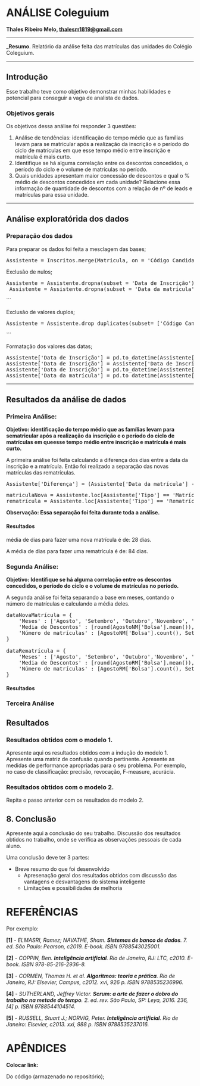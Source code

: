 # ANÁLISE Coleguium


**Thales Ribeiro Melo, thalesm1819@gmail.com**


---

_**Resumo**. Relatório da análise feita das matrículas das unidades do Colégio Coleguium. 

---


## Introdução

Esse trabalho teve como objetivo demonstrar minhas habilidades e potencial para conseguir a vaga de analista de dados. 


###    Objetivos gerais

Os objetivos dessa análise foi responder 3 questões:

1. Análise de tendências: identificação do tempo médio que as famílias levam para se
matricular após a realização da inscrição e o período do ciclo de matrículas em que
esse tempo médio entre inscrição e matrícula é mais curto.
2. Identifique se há alguma correlação entre os descontos concedidos, o período do
ciclo e o volume de matrículas no período.
3. Quais unidades apresentam maior concessão de descontos e qual o % médio de
descontos concedidos em cada unidade? Relacione essa informação de quantidade
de descontos com a relação de nº de leads e matrículas para essa unidade.

---

## Análise exploratórida dos dados


### Preparação dos dados


Para preparar os dados foi feita a mesclagem das bases;

<pre lang="markdown">Assistente = Inscritos.merge(Matricula, on = 'Código Candidato', how = 'left')</pre>


Exclusão de nulos;

<pre lang="markdown">Assistente = Assistente.dropna(subset = 'Data de Inscrição')
 Assistente = Assistente.dropna(subset = 'Data da matrícula')</pre>```
 

Exclusão de valores duplos;

<pre lang="markdown">Assistente = Assistente.drop_duplicates(subset= ['Código Candidato', 'Data de Inscrição', 'Série'])</pre>```


Formatação dos valores das datas;

<pre lang="markdown">Assistente['Data de Inscrição'] = pd.to_datetime(Assistente['Data de Inscrição'], format='mixed', dayfirst=True)
Assistente['Data de Inscrição'] = Assistente['Data de Inscrição'].dt.date
Assistente['Data de Inscrição'] = pd.to_datetime(Assistente['Data de Inscrição'], format='%d/%m/%Y', dayfirst=True)
Assistente['Data da matrícula'] = pd.to_datetime(Assistente['Data da matrícula'], format="%d/%m/%Y")</pre>

---

## Resultados da análise de dados

### Primeira Análise:


**Objetivo: identificação do tempo médio que as famílias levam para sematricular após a realização da inscrição e o período do ciclo de matrículas em queesse tempo médio entre inscrição e matrícula é mais curto.**

A primeira análise foi feita calculando a diferença dos dias entre a data da inscrição e a matrícula. Então foi realizado a separação das novas matrículas das rematrículas.

<pre lang="markdown">Assistente['Diferença'] = (Assistente['Data da matrícula'] - Assistente['Data de Inscrição']).dt.days</pre>

<pre lang="markdown">matriculaNova = Assistente.loc[Assistente['Tipo'] == 'Matrícula nova']
rematrícula = Assistente.loc[Assistente['Tipo'] == 'Rematrícula']</pre>

**Observação: Essa separação foi feita durante toda a análise.**

#### **Resultados**

 média de dias para fazer uma nova matrícula é de: 28 dias.

 A média de dias para fazer uma rematrícula é de: 84 dias.
 

### Segunda Análise:

**Objetivo: Identifique se há alguma correlação entre os descontos concedidos, o período do ciclo e o volume de matrículas no período.**

A segunda análise foi feita separando a base em meses, contando o número de matrículas e calculando a média deles.

<pre lang = "markdown">dataNovaMatrícula = {
    'Meses' : ['Agosto', 'Setembro', 'Outubro','Novembro', 'Dezembro', 'Janeiro', 'Fevereiro'],
    'Media de Descontos' : [round(AgostoNM['Bolsa'].mean()), round(SetembroNM['Bolsa'].mean()), round(OutubroNM['Bolsa'].mean()), round(NovembroNM['Bolsa'].mean()), round(DezembroNM['Bolsa'].mean()), round(JaneiroNM['Bolsa'].mean()), round(FevereiroNM['Bolsa'].mean())],
    'Número de matrículas' : [AgostoNM['Bolsa'].count(), SetembroNM['Bolsa'].count(), OutubroNM['Bolsa'].count(), NovembroNM['Bolsa'].count(), DezembroNM['Bolsa'].count(), JaneiroNM['Bolsa'].count(), FevereiroNM['Bolsa'].count()]
}

dataRematrícula = {
    'Meses' : ['Agosto', 'Setembro', 'Outubro','Novembro', 'Dezembro', 'Janeiro', 'Fevereiro'],
    'Media de Descontos' : [round(AgostoRM['Bolsa'].mean()), round(SetembroRM['Bolsa'].mean()), round(OutubroRM['Bolsa'].mean()), round(NovembroRM['Bolsa'].mean()), round(DezembroRM['Bolsa'].mean()), round(JaneiroRM['Bolsa'].mean()), round(FevereiroRM['Bolsa'].mean())],
    'Número de matrículas' : [AgostoRM['Bolsa'].count(), SetembroRM['Bolsa'].count(), OutubroRM['Bolsa'].count(), NovembroRM['Bolsa'].count(), DezembroRM['Bolsa'].count(), JaneiroRM['Bolsa'].count(), FevereiroRM['Bolsa'].count()]
}</pre>


#### Resultados







### Terceira Análise




## Resultados



### Resultados obtidos com o modelo 1.

Apresente aqui os resultados obtidos com a indução do modelo 1. 
Apresente uma matriz de confusão quando pertinente. Apresente as medidas de performance
apropriadas para o seu problema. 
Por exemplo, no caso de classificação: precisão, revocação, F-measure, acurácia.


### Resultados obtidos com o modelo 2.

Repita o passo anterior com os resultados do modelo 2.


## 8. Conclusão

Apresente aqui a conclusão do seu trabalho. Discussão dos resultados obtidos no trabalho, 
onde se verifica as observações pessoais de cada aluno.

Uma conclusão deve ter 3 partes:

   * Breve resumo do que foi desenvolvido
	 * Apresenação geral dos resultados obtidos com discussão das vantagens e desvantagens do sistema inteligente
	 * Limitações e possibilidades de melhoria


# REFERÊNCIAS

Por exemplo:

**[1]** - _ELMASRI, Ramez; NAVATHE, Sham. **Sistemas de banco de dados**. 7. ed. São Paulo: Pearson, c2019. E-book. ISBN 9788543025001._

**[2]** - _COPPIN, Ben. **Inteligência artificial**. Rio de Janeiro, RJ: LTC, c2010. E-book. ISBN 978-85-216-2936-8._

**[3]** - _CORMEN, Thomas H. et al. **Algoritmos: teoria e prática**. Rio de Janeiro, RJ: Elsevier, Campus, c2012. xvi, 926 p. ISBN 9788535236996._

**[4]** - _SUTHERLAND, Jeffrey Victor. **Scrum: a arte de fazer o dobro do trabalho na metade do tempo**. 2. ed. rev. São Paulo, SP: Leya, 2016. 236, [4] p. ISBN 9788544104514._

**[5]** - _RUSSELL, Stuart J.; NORVIG, Peter. **Inteligência artificial**. Rio de Janeiro: Elsevier, c2013. xxi, 988 p. ISBN 9788535237016._



# APÊNDICES

**Colocar link:**

Do código (armazenado no repositório);
